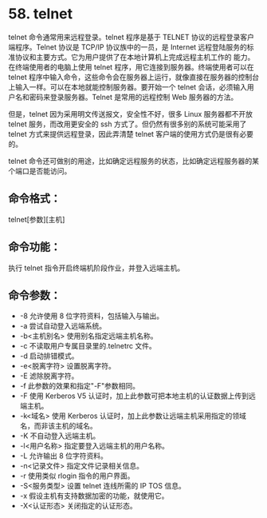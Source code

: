 # 58. telnet

telnet 命令通常用来远程登录。telnet 程序是基于 TELNET 协议的远程登录客户端程序。Telnet 协议是 TCP/IP 协议族中的一员，是 Internet 远程登陆服务的标准协议和主要方式。它为用户提供了在本地计算机上完成远程主机工作的 能力。在终端使用者的电脑上使用 telnet 程序，用它连接到服务器。终端使用者可以在 telnet 程序中输入命令，这些命令会在服务器上运行，就像直接在服务器的控制台上输入一样。可以在本地就能控制服务器。要开始一个 telnet 会话，必须输入用户名和密码来登录服务器。Telnet 是常用的远程控制 Web 服务器的方法。

但是，telnet 因为采用明文传送报文，安全性不好，很多 Linux 服务器都不开放 telnet 服务，而改用更安全的 ssh 方式了。但仍然有很多别的系统可能采用了 telnet 方式来提供远程登录，因此弄清楚 telnet 客户端的使用方式仍是很有必要的。

telnet 命令还可做别的用途，比如确定远程服务的状态，比如确定远程服务器的某个端口是否能访问。

## 命令格式：

telnet[参数][主机]

## 命令功能：

执行 telnet 指令开启终端机阶段作业，并登入远端主机。

## 命令参数：

- -8 允许使用 8 位字符资料，包括输入与输出。
- -a 尝试自动登入远端系统。
- -b<主机别名> 使用别名指定远端主机名称。
- -c 不读取用户专属目录里的.telnetrc 文件。
- -d 启动排错模式。
- -e<脱离字符> 设置脱离字符。
- -E 滤除脱离字符。
- -f 此参数的效果和指定"-F"参数相同。
- -F 使用 Kerberos V5 认证时，加上此参数可把本地主机的认证数据上传到远端主机。
- -k<域名> 使用 Kerberos 认证时，加上此参数让远端主机采用指定的领域名，而非该主机的域名。
- -K 不自动登入远端主机。
- -l<用户名称> 指定要登入远端主机的用户名称。
- -L 允许输出 8 位字符资料。
- -n<记录文件> 指定文件记录相关信息。
- -r 使用类似 rlogin 指令的用户界面。
- -S<服务类型> 设置 telnet 连线所需的 IP TOS 信息。
- -x 假设主机有支持数据加密的功能，就使用它。
- -X<认证形态> 关闭指定的认证形态。
